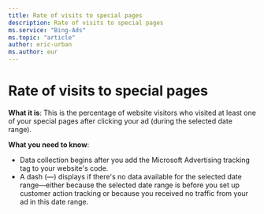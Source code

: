 ```yaml
---
title: Rate of visits to special pages
description: Rate of visits to special pages
ms.service: "Bing-Ads"
ms.topic: "article"
author: eric-urban
ms.author: eur
---
```


# Rate of visits to special pages

**What it is**: This is the percentage of website visitors who visited at least one of your special pages after clicking your ad (during the selected date range).

**What you need to know**:
- Data collection begins after you add the Microsoft Advertising tracking tag to your website's code.
- A dash (—) displays if there's no data available for the selected date range—either because the selected date range is before you set up customer action tracking or because you received no traffic from your ad in this date range.



